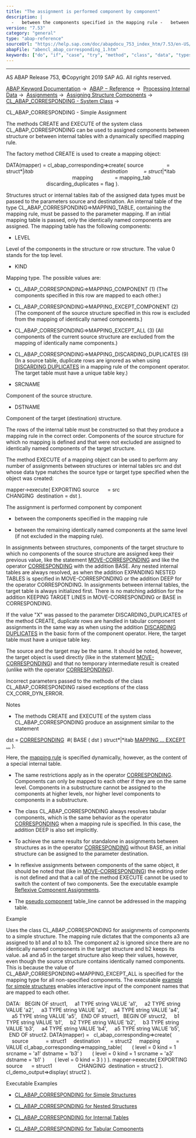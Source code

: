 ```yaml
---
title: "The assignment is performed component by component"
description: |
  -   between the components specified in the mapping rule -   between the remaining identically named components at the same level (if not excluded in the mapping rule). In assignments between structures, components of the target structure to which no components of the source structure are assigned k
version: "7.53"
category: "general"
type: "abap-reference"
sourceUrl: "https://help.sap.com/doc/abapdocu_753_index_htm/7.53/en-US/abencl_abap_corresponding_1.htm"
abapFile: "abencl_abap_corresponding_1.htm"
keywords: ["do", "if", "case", "try", "method", "class", "data", "types", "internal-table", "abencl", "abap", "corresponding"]
---
```


* * *

AS ABAP Release 753, ©Copyright 2019 SAP AG. All rights reserved.

[ABAP Keyword Documentation](https://help.sap.com/doc/abapdocu_753_index_htm/7.53/en-US/abenabap.htm) →  [ABAP − Reference](https://help.sap.com/doc/abapdocu_753_index_htm/7.53/en-US/abenabap_reference.htm) →  [Processing Internal Data](https://help.sap.com/doc/abapdocu_753_index_htm/7.53/en-US/abenabap_data_working.htm) →  [Assignments](https://help.sap.com/doc/abapdocu_753_index_htm/7.53/en-US/abenvalue_assignments.htm) →  [Assigning Structure Components](https://help.sap.com/doc/abapdocu_753_index_htm/7.53/en-US/abencorresponding.htm) →  [CL\_ABAP\_CORRESPONDING - System Class](https://help.sap.com/doc/abapdocu_753_index_htm/7.53/en-US/abencl_abap_corresponding.htm) → 

CL\_ABAP\_CORRESPONDING - Simple Assignment

The methods CREATE and EXECUTE of the system class CL\_ABAP\_CORRESPONDING can be used to assigned components between structure or between internal tables with a dynamically specified mapping rule.

The factory method CREATE is used to create a mapping object:

DATA(mapper) = cl\_abap\_corresponding=>create( source                = struct*|*itab
                                              destination           = struct*|*itab
                                              mapping               = mapping\_tab
                                              discarding\_duplicates = flag ).

Structures struct or internal tables itab of the assigned data types must be passed to the parameters source and destination. An internal table of the type CL\_ABAP\_CORRESPONDING=>MAPPING\_TABLE, containing the mapping rule, must be passed to the parameter mapping. If an initial mapping table is passed, only the identically named components are assigned. The mapping table has the following components:

-   LEVEL

Level of the components in the structure or row structure. The value 0 stands for the top level.

-   KIND

Mapping type. The possible values are:

-   CL\_ABAP\_CORRESPONDING=>MAPPING\_COMPONENT (1) (The components specified in this row are mapped to each other.)

-   CL\_ABAP\_CORRESPONDING=>MAPPING\_EXCEPT\_COMPONENT (2) (The component of the source structure specified in this row is excluded from the mapping of identically named components.)

-   CL\_ABAP\_CORRESPONDING=>MAPPING\_EXCEPT\_ALL (3) (All components of the current source structure are excluded from the mapping of identically name components.)

-   CL\_ABAP\_CORRESPONDING=>MAPPING\_DISCARDING\_DUPLICATES (9) (In a source table, duplicate rows are ignored as when using [DISCARDING DUPLICATES](https://help.sap.com/doc/abapdocu_753_index_htm/7.53/en-US/abencorresponding_constr_dupl.htm) in a mapping rule of the component operator. The target table must have a unique table key.)

-   SRCNAME

Component of the source structure.

-   DSTNAME

Component of the target (destination) structure.

The rows of the internal table must be constructed so that they produce a mapping rule in the correct order. Components of the source structure for which no mapping is defined and that were not excluded are assigned to identically named components of the target structure.

The method EXECUTE of a mapping object can be used to perform any number of assignments between structures or internal tables src and dst whose data type matches the source type or target type specified when the object was created:

mapper->execute( EXPORTING source      = src
                 CHANGING  destination = dst ).

The assignment is performed component by component

-   between the components specified in the mapping rule

-   between the remaining identically named components at the same level (if not excluded in the mapping rule).

In assignments between structures, components of the target structure to which no components of the source structure are assigned keep their previous value, like the statement [MOVE-CORRESPONDING](https://help.sap.com/doc/abapdocu_753_index_htm/7.53/en-US/abapmove-corresponding.htm) and like the operator [CORRESPONDING](https://help.sap.com/doc/abapdocu_753_index_htm/7.53/en-US/abencorresponding_constr_arg_type.htm) with the addition BASE. Any nested internal tables are always resolved, as when the addition EXPANDING NESTED TABLES is specified in MOVE-CORRESPONDING or the addition DEEP for the operator CORRESPONDING. In assignments between internal tables, the target table is always initialized first. There is no matching addition for the addition KEEPING TARGET LINES in MOVE-CORRESPONDING or BASE in CORRESPONDING.

If the value "X" was passed to the parameter DISCARDING\_DUPLICATES of the method CREATE, duplicate rows are handled in tabular component assignments in the same way as when using the addition [DISCARDING DUPLICATES](https://help.sap.com/doc/abapdocu_753_index_htm/7.53/en-US/abencorresponding_constr_dupl.htm) in the basic form of the component operator. Here, the target table must have a unique table key.

The source and the target may be the same. It should be noted, however, the target object is used directly (like in the statement [MOVE-CORRESPONDING](https://help.sap.com/doc/abapdocu_753_index_htm/7.53/en-US/abapmove-corresponding.htm)) and that no temporary intermediate result is created (unlike with the operator [CORRESPONDING](https://help.sap.com/doc/abapdocu_753_index_htm/7.53/en-US/abencorresponding_constr_arg_type.htm)).

Incorrect parameters passed to the methods of the class CL\_ABAP\_CORRESPONDING raised exceptions of the class CX\_CORR\_DYN\_ERROR.

Notes

-   The methods CREATE and EXECUTE of the system class CL\_ABAP\_CORRESPONDING produce an assignment similar to the statement

dst = [CORRESPONDING](https://help.sap.com/doc/abapdocu_753_index_htm/7.53/en-US/abencorresponding_constr_arg_type.htm)  #( BASE ( dst ) struct*|*itab [MAPPING ... EXCEPT ...](https://help.sap.com/doc/abapdocu_753_index_htm/7.53/en-US/abencorresponding_constr_mapping.htm) ).

Here, the [mapping rule](https://help.sap.com/doc/abapdocu_753_index_htm/7.53/en-US/abencorresponding_constr_mapping.htm) is specified dynamically, however, as the content of a special internal table.

-   The same restrictions apply as in the operator [CORRESPONDING](https://help.sap.com/doc/abapdocu_753_index_htm/7.53/en-US/abencorresponding_constr_arg_type.htm). Components can only be mapped to each other if they are on the same level. Components in a substructure cannot be assigned to the components at higher levels, nor higher level components to components in a substructure.

-   The class CL\_ABAP\_CORRESPONDING always resolves tabular components, which is the same behavior as the operator [CORRESPONDING](https://help.sap.com/doc/abapdocu_753_index_htm/7.53/en-US/abencorresponding_constr_arg_type.htm) when a mapping rule is specified. In this case, the addition DEEP is also set implicitly.

-   To achieve the same results for standalone in assignments between structures as in the operator [CORRESPONDING](https://help.sap.com/doc/abapdocu_753_index_htm/7.53/en-US/abencorresponding_constr_arg_type.htm) without BASE, an initial structure can be assigned to the parameter destination.

-   In reflexive assignments between components of the same object, it should be noted that (like in [MOVE-CORRESPONDING](https://help.sap.com/doc/abapdocu_753_index_htm/7.53/en-US/abapmove-corresponding.htm)) the editing order is not defined and that a call of the method EXECUTE cannot be used to switch the content of two components. See the executable example [Reflexive Component Assignments](https://help.sap.com/doc/abapdocu_753_index_htm/7.53/en-US/abenreflexive_corresponding_abexa.htm).

-   The [pseudo component](https://help.sap.com/doc/abapdocu_753_index_htm/7.53/en-US/abenpseudo_component_glosry.htm "Glossary Entry") table\_line cannot be addressed in the mapping table.

Example

Uses the class CL\_ABAP\_CORRESPONDING for assignments of components to a simple structure. The mapping rule dictates that the components a3 are assigned to b1 and a1 to b3. The component a2 is ignored since there are no identically named components in the target structure and b2 keeps its value. a4 and a5 in the target structure also keep their values, however, even though the source structure contains identically named components. This is because the value of CL\_ABAP\_CORRESPONDING=>MAPPING\_EXCEPT\_ALL is specified for the mapping type for all non-specified components. The executable [example for simple structures](https://help.sap.com/doc/abapdocu_753_index_htm/7.53/en-US/abencl_abap_corr_dyn_abexa.htm) enables interactive input of the component names that are mapped to each other.

DATA:
  BEGIN OF struct1,
    a1 TYPE string VALUE 'a1',
    a2 TYPE string VALUE 'a2',
    a3 TYPE string VALUE 'a3',
    a4 TYPE string VALUE 'a4',
    a5 TYPE string VALUE 'a5',
  END OF struct1,
  BEGIN OF struct2,
    b1 TYPE string VALUE 'b1',
    b2 TYPE string VALUE 'b2',
    b3 TYPE string VALUE 'b3',
    a4 TYPE string VALUE 'b4',
    a5 TYPE string VALUE 'b5',
  END OF struct2.
DATA(mapper) =
  cl\_abap\_corresponding=>create(
    source            = struct1
    destination       = struct2
    mapping           = VALUE cl\_abap\_corresponding=>mapping\_table(
      ( level = 0 kind = 1 srcname = 'a1' dstname = 'b3' )
      ( level = 0 kind = 1 srcname = 'a3' dstname = 'b1' )
      ( level = 0 kind = 3 ) ) ).
mapper->execute( EXPORTING source      = struct1
                 CHANGING  destination = struct2 ).
cl\_demo\_output=>display( struct2 ).

Executable Examples

-   [CL\_ABAP\_CORRESPONDING for Simple Structures](https://help.sap.com/doc/abapdocu_753_index_htm/7.53/en-US/abencl_abap_corr_dyn_abexa.htm)

-   [CL\_ABAP\_CORRESPONDING for Nested Structures](https://help.sap.com/doc/abapdocu_753_index_htm/7.53/en-US/abencl_abap_corr_struc_abexa.htm)

-   [CL\_ABAP\_CORRESPONDING for Internal Tables](https://help.sap.com/doc/abapdocu_753_index_htm/7.53/en-US/abencl_abap_corr_itab_abexa.htm)

-   [CL\_ABAP\_CORRESPONDING for Tabular Components](https://help.sap.com/doc/abapdocu_753_index_htm/7.53/en-US/abencl_abap_corr_deep_abexa.htm)